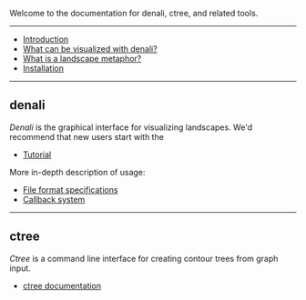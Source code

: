 Welcome to the documentation for denali, ctree, and related tools.

----

- [Introduction](pages/intro.html)
- [What can be visualized with denali?](pages/intro.html#what-can-be-visualized-with-denali?)
- [What is a landscape metaphor?](pages/intro.html#what-is-a-landscape-metaphor?)
- [Installation](pages/install.html)

----

## denali
*Denali* is the graphical interface for visualizing landscapes.
We'd recommend that new users start with the

- [Tutorial](pages/denali-tutorial.html)

More in-depth description of usage:

- [File format specifications](pages/formats.html)
- [Callback system](pages/callback.html)


----

## ctree
*Ctree* is a command line interface for creating contour trees from graph input.

- [ctree documentation](pages/ctree.html)
